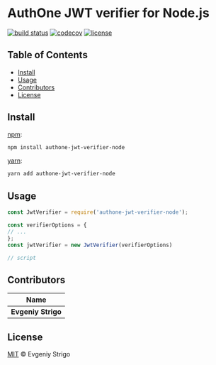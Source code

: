 # AuthOne JWT verifier for Node.js

[![build status](https://img.shields.io/travis/ProtocolONE/authone-jwt-verifier-node.svg?branch=master)](https://travis-ci.com/ProtocolONE/authone-jwt-verifier-node)
[![codecov](https://codecov.io/gh/ProtocolONE/authone-jwt-verifier-node/branch/master/graph/badge.svg)](https://codecov.io/gh/ProtocolONE/authone-jwt-verifier-node)
[![license](https://img.shields.io/github/license/ProtocolONE/authone-jwt-verifier-node.svg)](LICENSE)


## Table of Contents

* [Install](#install)
* [Usage](#usage)
* [Contributors](#contributors)
* [License](#license)


## Install

[npm][]:

```sh
npm install authone-jwt-verifier-node
```

[yarn][]:

```sh
yarn add authone-jwt-verifier-node
```


## Usage

```js
const JwtVerifier = require('authone-jwt-verifier-node');

const verifierOptions = {
// ... 
};
const jwtVerifier = new JwtVerifier(verifierOptions)

// script
```


## Contributors

| Name               |
| ------------------ |
| **Evgeniy Strigo** |


## License

[MIT](LICENSE) © Evgeniy Strigo


## 

[npm]: https://www.npmjs.com/

[yarn]: https://yarnpkg.com/
